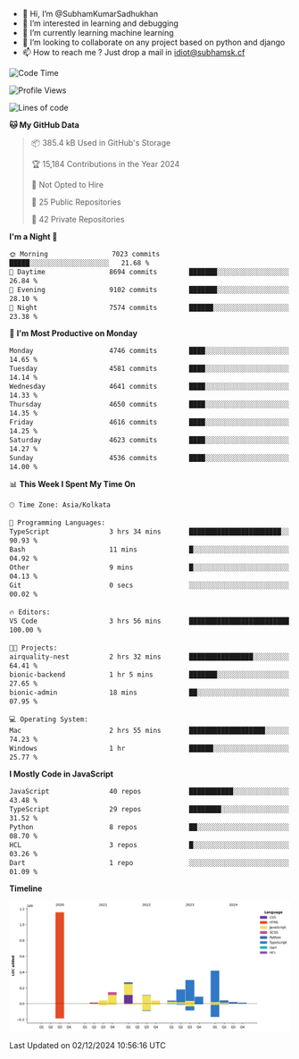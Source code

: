 - 👋 Hi, I’m @SubhamKumarSadhukhan
- 👀 I’m interested in learning and debugging
- 🌱 I’m currently learning machine learning
- 💞️ I’m looking to collaborate on any project based on python and django
- 📫 How to reach me ?
      Just drop a mail in idiot@subhamsk.cf

<!---
SubhamKumarSadhukhan/SubhamKumarSadhukhan is a ✨ special ✨ repository because its `README.md` (this file) appears on your GitHub profile.
You can click the Preview link to take a look at your changes.
--->


<!--START_SECTION:waka-->
![Code Time](http://img.shields.io/badge/Code%20Time-2%2C652%20hrs%2013%20mins-blue)

![Profile Views](http://img.shields.io/badge/Profile%20Views-1-blue)

![Lines of code](https://img.shields.io/badge/From%20Hello%20World%20I%27ve%20Written-2.9%20million%20lines%20of%20code-blue)

**🐱 My GitHub Data** 

> 📦 385.4 kB Used in GitHub's Storage 
 > 
> 🏆 15,184 Contributions in the Year 2024
 > 
> 🚫 Not Opted to Hire
 > 
> 📜 25 Public Repositories 
 > 
> 🔑 42 Private Repositories 
 > 
**I'm a Night 🦉** 

```text
🌞 Morning                7023 commits        █████░░░░░░░░░░░░░░░░░░░░   21.68 % 
🌆 Daytime                8694 commits        ███████░░░░░░░░░░░░░░░░░░   26.84 % 
🌃 Evening                9102 commits        ███████░░░░░░░░░░░░░░░░░░   28.10 % 
🌙 Night                  7574 commits        ██████░░░░░░░░░░░░░░░░░░░   23.38 % 
```
📅 **I'm Most Productive on Monday** 

```text
Monday                   4746 commits        ████░░░░░░░░░░░░░░░░░░░░░   14.65 % 
Tuesday                  4581 commits        ████░░░░░░░░░░░░░░░░░░░░░   14.14 % 
Wednesday                4641 commits        ████░░░░░░░░░░░░░░░░░░░░░   14.33 % 
Thursday                 4650 commits        ████░░░░░░░░░░░░░░░░░░░░░   14.35 % 
Friday                   4616 commits        ████░░░░░░░░░░░░░░░░░░░░░   14.25 % 
Saturday                 4623 commits        ████░░░░░░░░░░░░░░░░░░░░░   14.27 % 
Sunday                   4536 commits        ████░░░░░░░░░░░░░░░░░░░░░   14.00 % 
```


📊 **This Week I Spent My Time On** 

```text
🕑︎ Time Zone: Asia/Kolkata

💬 Programming Languages: 
TypeScript               3 hrs 34 mins       ███████████████████████░░   90.93 % 
Bash                     11 mins             █░░░░░░░░░░░░░░░░░░░░░░░░   04.92 % 
Other                    9 mins              █░░░░░░░░░░░░░░░░░░░░░░░░   04.13 % 
Git                      0 secs              ░░░░░░░░░░░░░░░░░░░░░░░░░   00.02 % 

🔥 Editors: 
VS Code                  3 hrs 56 mins       █████████████████████████   100.00 % 

🐱‍💻 Projects: 
airquality-nest          2 hrs 32 mins       ████████████████░░░░░░░░░   64.41 % 
bionic-backend           1 hr 5 mins         ███████░░░░░░░░░░░░░░░░░░   27.65 % 
bionic-admin             18 mins             ██░░░░░░░░░░░░░░░░░░░░░░░   07.95 % 

💻 Operating System: 
Mac                      2 hrs 55 mins       ███████████████████░░░░░░   74.23 % 
Windows                  1 hr                ██████░░░░░░░░░░░░░░░░░░░   25.77 % 
```

**I Mostly Code in JavaScript** 

```text
JavaScript               40 repos            ███████████░░░░░░░░░░░░░░   43.48 % 
TypeScript               29 repos            ████████░░░░░░░░░░░░░░░░░   31.52 % 
Python                   8 repos             ██░░░░░░░░░░░░░░░░░░░░░░░   08.70 % 
HCL                      3 repos             █░░░░░░░░░░░░░░░░░░░░░░░░   03.26 % 
Dart                     1 repo              ░░░░░░░░░░░░░░░░░░░░░░░░░   01.09 % 
```



**Timeline**

![Lines of Code chart](https://raw.githubusercontent.com/SubhamKumarSadhukhan/SubhamKumarSadhukhan/main/assets/bar_graph.png)


 Last Updated on 02/12/2024 10:56:16 UTC
<!--END_SECTION:waka-->
